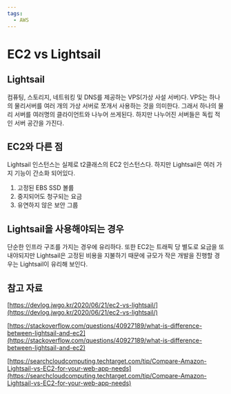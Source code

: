 ```yaml
---
tags:
  - AWS
---
```

# EC2 vs Lightsail

## Lightsail

컴퓨팅, 스토리지, 네트워킹 및 DNS를 제공하는 VPS(가상 사설 서버)다. VPS는 하나의 물리서버를 여러 개의 가상 서버로 쪼개서 사용하는 것을 의미한다. 그래서 하나의 물리 서버를 여러명의 클라이언트와 나누어 쓰게된다. 하지만 나누어진 서버들은 독립 적인 서버 공간을 가진다.

## EC2와 다른 점

Lightsail 인스턴스는 실제로 t2클래스의 EC2 인스턴스다. 하지만 Lightsail은 여러 가지 기능이 간소화 되어있다.

1. 고정된 EBS SSD 볼륨
2. 중지되어도 청구되는 요금
3. 유연하지 않은 보안 그룹

## Lightsail을 사용해야되는 경우

단순한 인프라 구조를 가지는 경우에 유리하다. 또한 EC2는 트래픽 당 별도로 요금을 또 내야되지만 Lightsail은 고정된 비용을 지불하기 때문에 규모가 작은 개발을 진행할 경우는 Lightsail이 유리해 보인다.

## 참고 자료

[https://devlog.jwgo.kr/2020/06/21/ec2-vs-lightsail/](https://devlog.jwgo.kr/2020/06/21/ec2-vs-lightsail/)

[https://stackoverflow.com/questions/40927189/what-is-difference-between-lightsail-and-ec2](https://stackoverflow.com/questions/40927189/what-is-difference-between-lightsail-and-ec2)

[https://searchcloudcomputing.techtarget.com/tip/Compare-Amazon-Lightsail-vs-EC2-for-your-web-app-needs](https://searchcloudcomputing.techtarget.com/tip/Compare-Amazon-Lightsail-vs-EC2-for-your-web-app-needs)